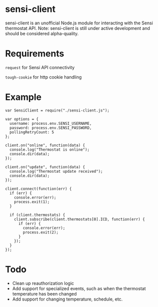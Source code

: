 # sensi-client
sensi-client is an unofficial Node.js module for interacting with the Sensi thermostat API.
Note: sensi-client is still under active development and should be considered alpha-quality.

# Requirements
`request` for Sensi API connectivity

`tough-cookie` for http cookie handling

# Example
    var SensiClient = require("./sensi-client.js");
    
    var options = {
      username: process.env.SENSI_USERNAME,
      password: process.env.SENSI_PASSWORD,
      pollingRetryCount: 5
    };
    
    client.on("online", function(data) {
      console.log("Thermostat is online");
      console.dir(data);
    });
    
    client.on("update", function(data) {
      console.log("Thermostat update received");
      console.dir(data);
    });
    
    client.connect(function(err) {
      if (err) {
        console.error(err);
        process.exit(1);
      }
      
      if (client.thermostats) {
        client.subscribe(client.thermostats[0].ICD, function(err) {
          if (err) {
            console.error(err);  
            process.exit(2);
          }
        });
      }
    });
    
# Todo
- Clean up reauthorization logic
- Add support for specialized events, such as when the thermostat temperature has been changed
- Add support for changing temperature, schedule, etc.
